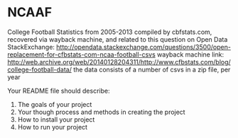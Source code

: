 # NCAAF
College Football Statistics from 2005-2013 compiled by cbfstats.com, recovered via wayback machine, and related to this question on Open Data StackExchange:
http://opendata.stackexchange.com/questions/3500/open-replacement-for-cfbstats-com-ncaa-football-csvs
wayback machine link:
http://web.archive.org/web/20140128204311/http://www.cfbstats.com/blog/college-football-data/
the data consists of a number of csvs in a zip file, per year


Your README file should describe:

1. The goals of your project
2. Your though process and methods in creating the project
3. How to install your project
4. How to run your project
